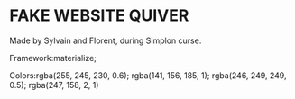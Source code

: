 # FAKE WEBSITE QUIVER  
Made by Sylvain and Florent, during Simplon curse.

Framework:materialize;

Colors:rgba(255, 245, 230, 0.6); rgba(141, 156, 185, 1); rgba(246, 249, 249, 0.5); rgba(247, 158, 2, 1)


